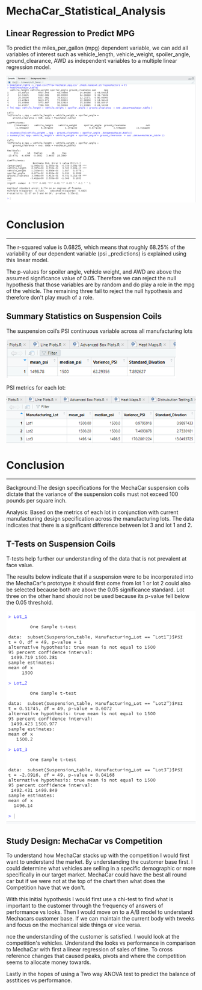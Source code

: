 # MechaCar_Statistical_Analysis


## Linear Regression to Predict MPG


To predict the miles_per_gallon (mpg) dependent variable, we can add 
all variables of interest such as vehicle_length, vehicle_weight, spoiler_angle,
ground_clearance, AWD  as independent variables to a multiple linear regression model.

![png](https://github.com/Atomickilroy/MechaCar_Statistical_Analysis/blob/main/Multiple%20Linear%20Regression%20Model_mpg.png)

# Conclusion 
-----------
The r-squared value is 0.6825, which means that roughly 68.25% of the
variability of our dependent variable (psi _predictions)
is explained using this linear model.

The p-values for spoiler angle, vehicle weight, and AWD are above the assumed 
significance value of 0.05. Therefore we can reject the null hypothesis that those 
variables are by random and do play a role in the mpg of the vehicle.  The remaining three fail to reject the null hypothesis and therefore don't play much of a role. 


## Summary Statistics on Suspension Coils


The suspension coil’s PSI continuous variable across all manufacturing lots

![png](https://github.com/Atomickilroy/MechaCar_Statistical_Analysis/blob/main/PSI%20Table.png)

PSI metrics for each lot: 

![png](https://github.com/Atomickilroy/MechaCar_Statistical_Analysis/blob/main/PSI%20Table%202.png)

# Conclusion 
-----------
Background:The design specifications for the MechaCar suspension coils dictate that the variance of the suspension coils must not exceed 100 pounds per square inch. 

Analysis: Based on the metrics of each lot in conjunction with current manufacturing design specification across the manufacturing lots. The data indicates that there is a significant difference between lot 3 and lot 1 and 2. 



## T-Tests on Suspension Coils

T-tests help further our understanding of the data that is not prevalent at face value. 

The results below indicate that if a suspension were to be incorporated into the MechaCar's prototype it should first come from lot 1 or lot 2 could also be selected because both are above the 0.05 significance standard. Lot three on the other hand should not be used because its p-value fell below the 0.05 threshold. 




![png](https://github.com/Atomickilroy/MechaCar_Statistical_Analysis/blob/main/Lots%201-3.png)


## Study Design: MechaCar vs Competition

To understand how MechaCar stacks up with the competition I would first want to understand the market. By understanding the customer base first. I could determine what vehicles are selling in a specific demographic or more specifically in our target market. MechaCar could have the best all round car but if we were not at the top of the chart then what does the Competition have that we don't. 

With this initial hypothesis I would first use a chi-test to find what is important to the customer through the frequency of answers of performance vs looks. Then I would move on to a A/B model to understand Mechacars customer base. If we can maintain the current body with tweeks and focus on the mechanical side things or vice versa. 

nce the understanding of the customer is satisfied. I would look at the competition's vehicles. Understand the looks vs performance in comparison to MechaCar with first a linear regression of sales of time. To cross reference changes that caused peaks, pivots and where the competition seems to allocate money towards.  

Lastly in the hopes of using a Two way ANOVA test to predict the balance of asstitices vs performance.
